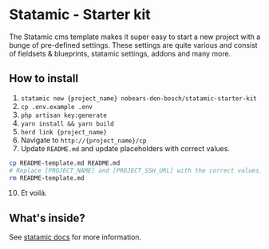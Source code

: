 # Statamic - Starter kit

The Statamic cms template makes it super easy to start a new project with a bunge of pre-defined settings. These settings are quite various and consist of fieldsets & blueprints, statamic settings, addons and many more.

## How to install

1. `statamic new {project_name} nobears-den-bosch/statamic-starter-kit`
2. `cp .env.example .env`
3. `php artisan key:generate`
4. `yarn install && yarn build`
5. `herd link {project_name}`
6. Navigate to `http://{project_name}/cp`
7. Update `README.md` and update placeholders with correct values.
```bash
cp README-template.md README.md
# Replace [PROJECT_NAME] and [PROJECT_SSH_URL] with the correct values.
rm README-template.md
```
10. Et voilà.

## What's inside?
See [statamic docs](https://nobears.atlassian.net/l/cp/PR0rD2YP) for more information.
